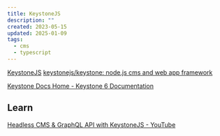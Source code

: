 ```yaml
---
title: KeystoneJS
description: ""
created: 2023-05-15
updated: 2025-01-09
tags:
  - cms
  - typescript
---
```


[KeystoneJS](https://keystonejs.com/)
[keystonejs/keystone: node.js cms and web app framework](https://github.com/keystonejs/keystone)

[Keystone Docs Home - Keystone 6 Documentation](https://keystonejs.com/docs)

## Learn

[Headless CMS & GraphQL API with KeystoneJS - YouTube](https://www.youtube.com/watch?v=3cH1BXJbfa4)
